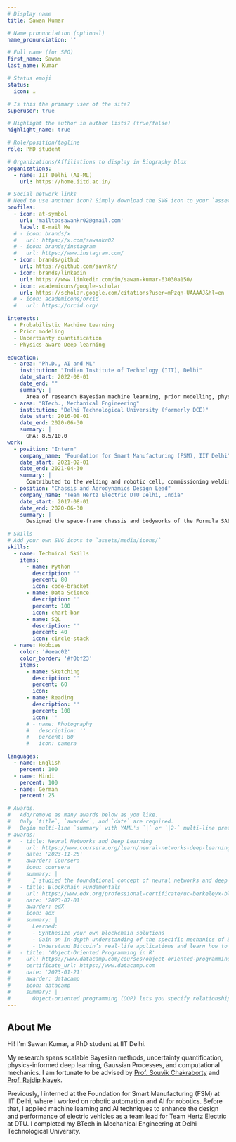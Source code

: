 ```yaml
---
# Display name
title: Sawan Kumar

# Name pronunciation (optional)
name_pronunciation: ''

# Full name (for SEO)
first_name: Sawam
last_name: Kumar

# Status emoji
status:
  icon: ☕️

# Is this the primary user of the site?
superuser: true

# Highlight the author in author lists? (true/false)
highlight_name: true

# Role/position/tagline
role: PhD student

# Organizations/Affiliations to display in Biography blox
organizations:
  - name: IIT Delhi (AI-ML)
    url: https://home.iitd.ac.in/

# Social network links
# Need to use another icon? Simply download the SVG icon to your `assets/media/icons/` folder.
profiles:
  - icon: at-symbol
    url: 'mailto:sawankr02@gmail.com'
    label: E-mail Me
  # - icon: brands/x
  #   url: https://x.com/sawankr02
  # - icon: brands/instagram
  #   url: https://www.instagram.com/
  - icon: brands/github
    url: https://github.com/savnkr/
  - icon: brands/linkedin
    url: https://www.linkedin.com/in/sawan-kumar-63030a150/
  - icon: academicons/google-scholar
    url: https://scholar.google.com/citations?user=mPzqn-UAAAAJ&hl=en
  # - icon: academicons/orcid
  #   url: https://orcid.org/

interests:
  - Probabilistic Machine Learning
  - Prior modeling
  - Uncertianty quantification
  - Physics-aware Deep learning

education:
  - area: "Ph.D., AI and ML"
    institution: "Indian Institute of Technology (IIT), Delhi"
    date_start: 2022-08-01
    date_end: ""
    summary: |
      Area of research Bayesian machine learning, prior modelling, physics-aware deep learning and uncertainty quantification.
  - area: "BTech., Mechanical Engineering"
    institution: "Delhi Technological University (formerly DCE)"
    date_start: 2016-08-01
    date_end: 2020-06-30
    summary: |
      GPA: 8.5/10.0
work:
  - position: "Intern"
    company_name: "Foundation for Smart Manufacturing (FSM), IIT Delhi"
    date_start: 2021-02-01
    date_end: 2021-04-30
    summary: |
      Contributed to the welding and robotic cell, commissioning welding robots (KUKA) and gaining hands-on experience in robotic automation.
  - position: "Chassis and Aerodynamics Design Lead"
    company_name: "Team Hertz Electric DTU Delhi, India"
    date_start: 2017-08-01
    date_end: 2020-06-30
    summary: |
      Designed the space-frame chassis and bodyworks of the Formula SAE vehicle for two consecutive Formula Bharat events.

# Skills
# Add your own SVG icons to `assets/media/icons/`
skills:
  - name: Technical Skills
    items:
      - name: Python
        description: ''
        percent: 80
        icon: code-bracket
      - name: Data Science
        description: ''
        percent: 100
        icon: chart-bar
      - name: SQL
        description: ''
        percent: 40
        icon: circle-stack
  - name: Hobbies
    color: '#eeac02'
    color_border: '#f0bf23'
    items:
      - name: Sketching
        description: ''
        percent: 60
        icon: 
      - name: Reading
        description: ''
        percent: 100
        icon: ''
      # - name: Photography
      #   description: ''
      #   percent: 80
      #   icon: camera

languages:
  - name: English
    percent: 100
  - name: Hindi
    percent: 100
  - name: German
    percent: 25

# Awards.
#   Add/remove as many awards below as you like.
#   Only `title`, `awarder`, and `date` are required.
#   Begin multi-line `summary` with YAML's `|` or `|2-` multi-line prefix and indent 2 spaces below.
# awards:
#   - title: Neural Networks and Deep Learning
#     url: https://www.coursera.org/learn/neural-networks-deep-learning
#     date: '2023-11-25'
#     awarder: Coursera
#     icon: coursera
#     summary: |
#       I studied the foundational concept of neural networks and deep learning. By the end, I was familiar with the significant technological trends driving the rise of deep learning; build, train, and apply fully connected deep neural networks; implement efficient (vectorized) neural networks; identify key parameters in a neural network’s architecture; and apply deep learning to your own applications.
#   - title: Blockchain Fundamentals
#     url: https://www.edx.org/professional-certificate/uc-berkeleyx-blockchain-fundamentals
#     date: '2023-07-01'
#     awarder: edX
#     icon: edx
#     summary: |
#       Learned:
#       - Synthesize your own blockchain solutions
#       - Gain an in-depth understanding of the specific mechanics of Bitcoin
#       - Understand Bitcoin’s real-life applications and learn how to attack and destroy Bitcoin, Ethereum, smart contracts and Dapps, and alternatives to Bitcoin’s Proof-of-Work consensus algorithm
#   - title: 'Object-Oriented Programming in R'
#     url: https://www.datacamp.com/courses/object-oriented-programming-with-s3-and-r6-in-r
#     certificate_url: https://www.datacamp.com
#     date: '2023-01-21'
#     awarder: datacamp
#     icon: datacamp
#     summary: |
#       Object-oriented programming (OOP) lets you specify relationships between functions and the objects that they can act on, helping you manage complexity in your code. This is an intermediate level course, providing an introduction to OOP, using the S3 and R6 systems. S3 is a great day-to-day R programming tool that simplifies some of the functions that you write. R6 is especially useful for industry-specific analyses, working with web APIs, and building GUIs.
---
```


## About Me

Hi! I'm Sawan Kumar, a PhD student at IIT Delhi.

My research spans scalable Bayesian methods, uncertainty quantification, physics-informed deep learning, Gaussian Processes, and computational mechanics. I am fortunate to be advised by [Prof. Souvik Chakraborty](https://www.csccm.in/our-team) and [Prof. Rajdip Nayek](https://sites.google.com/view/rajdip-nayek/team?authuser=0).

 Previously, I interned at the Foundation for Smart Manufacturing (FSM) at IIT Delhi, where I worked on robotic automation and AI for robotics. Before that, I applied machine learning and AI techniques to enhance the design and performance of electric vehicles as a team lead for Team Hertz Electric at DTU. I completed my BTech in Mechanical Engineering at Delhi Technological University.

<!-- Hi! I am Sawan Kumar, a PhD student at IIT Delhi, co-advised by [Prof. Souvik Chakraborty](https://www.csccm.in/our-team) and [Prof. Rajdip Nayek](https://sites.google.com/view/rajdip-nayek/team?authuser=0)

My research focuses on scalable Bayesian methods, uncertainty quantification, physics-aware deep learning, Gaussian Processes, prior modeling, and computational mechanics. Previously, I was an intern at the Foundation for Smart Manufacturing (FSM) at IIT Delhi, working on robotic automation and AI for robotic systems. Before that, I applied machine learning and AI techniques to enhance the design and performance of electric vehicles as a team lead for Team Hertz Electric at DTU. I completed my BTech in Mechanical Engineering at Delhi Technological University. -->
